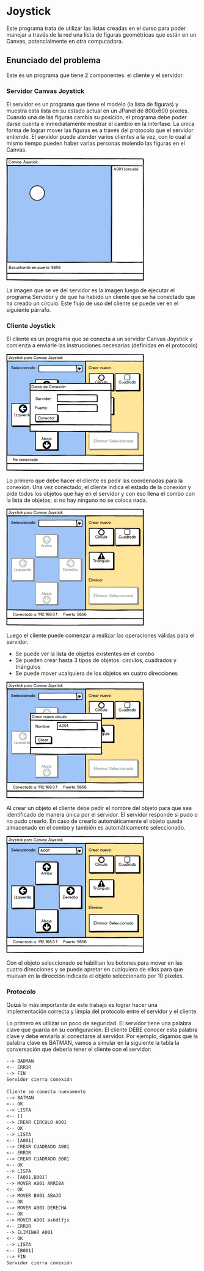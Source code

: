 # Joystick

Este programa trata de utilizar las listas creadas en el curso para poder manejar a través de la red una lista de
figuras geométricas que están en un Canvas, potencialmente en otra computadora.

## Enunciado del problema

Este es un programa que tiene 2 componentes: el cliente y el servidor.

### Servidor Canvas Joystick

El servidor es un programa que tiene el modelo (la lista de figuras) y muestra esta lista en su estado actual
en un JPanel de 800x600 pixeles. Cuando una de las figuras cambia su posición, el programa debe poder darse cuenta e 
inmediatamente mostrar el cambio en la interfase. La única forma de lograr mover las figuras es a través del protocolo 
que el servidor entiende. El servidor puede atender varios clientes a la vez, con lo cual al mismo tiempo pueden haber
varias personas moiendo las figuras en el Canvas.

<img src="img/Servidor.png" width="360" />

La imagen que se ve del servidor es la imagen luego de ejecutar el programa Servidor y de que ha habido
un cliente que se ha conectado que ha creado un círculo. Este flujo de uso del cliente se puede ver en el
siguiente párrafo.

### Cliente Joystick

El cliente es un programa que se conecta a un servidor Canvas Joystick y comienza a enviarle las instrucciones 
necesarias (definidas en el protocolo) 

<img src="img/Inicio.png" width="360" />

Lo primero que debe hacer el cliente es pedir las coordenadas para la conexión. Una vez conectado, el 
cliente indica el estado de la conexión y pide todos los objetos que hay en el servidor y con eso
llena el combo con la lista de objetos; si no hay ninguno no se coloca nada.

<img src="img/Cliente Paso 1.png" width="360" />

Luego el cliente puede comenzar a realizar las operaciones válidas para el servidor. 

* Se puede ver la lista de objetos existentes en el combo
* Se pueden crear hasta 3 tipos de objetos: circulos, cuadrados y triángulos
* Se puede mover ucalquiera de los objetos en cuatro direcciones

<img src="img/Cliente Crear Objeto.png" width="360" />

Al crear un objeto el cliente debe pedir el nombre del objeto para que sea identificado de manera única por 
el servidor. El servidor responde si pudo o no pudo crearlo. En caso de crearlo automáticamente el
objeto queda almacenado en el combo y también es automáticamente seleccionado.

<img src="img/Cliente Mover Objeto.png" width="360" />

Con el objeto seleccionado se habilitan los botones para mover en las cuatro direcciones y se puede apretar
en cualquiera de ellos para que muevan en la dirección indicada el objeto seleccionado por 10 pixeles.

### Protocolo

Quizá lo más importante de este trabajo es lograr hacer una implementación correcta y limpia del protocolo 
entre el servidor y el cliente.

Lo primero es utilizar un poco de seguridad. El servidor tiene una palabra clave que guarda en su configuración.
El cliente DEBE conocer esta palabra clave y debe enviarla al conectarse al servidor. Por ejemplo, digamos
que la palabra clave es BATMAN, vamos a simular en la siguiente la tabla la conversación que debería tener
el cliente con el servidor:

```
--> BADMAN
<-- ERROR
--> FIN
Servidor cierra conexión

Cliente se conecta nuevamente
--> BATMAN
<-- OK
--> LISTA
<-- []
--> CREAR CIRCULO A001
<-- OK
--> LISTA
<-- [A001]
--> CREAR CUADRADO A001
<-- ERROR
--> CREAR CUADRADO B001
<-- OK
--> LISTA
<-- [A001,B001]
--> MOVER A001 ARRIBA
<-- OK
--> MOVER B001 ABAJO
<-- OK
--> MOVER A001 DERECHA
<-- OK
--> MOVER A001 as6dlfjs
<-- ERROR
--> ELIMINAR A001
<-- OK
--> LISTA
<-- [B001]
--> FIN
Servidor cierra conexión
```
